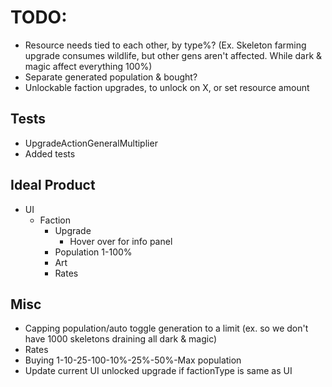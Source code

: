 # TODO:

* Resource needs tied to each other, by type%? (Ex. Skeleton farming upgrade consumes wildlife, but other gens aren't affected. While dark & magic affect everything 100%)
* Separate generated population & bought?
* Unlockable faction upgrades, to unlock on X, or set resource amount

## Tests

* UpgradeActionGeneralMultiplier
* Added tests

## Ideal Product

* UI
  * Faction
    * Upgrade
      * Hover over for info panel
    * Population 1-100%
    * Art
    * Rates

## Misc

* Capping population/auto toggle generation to a limit (ex. so we don't have 1000 skeletons draining all dark & magic)
* Rates
* Buying 1-10-25-100-10%-25%-50%-Max population
* Update current UI unlocked upgrade if factionType is same as UI